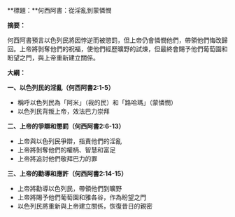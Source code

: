 **標題：**何西阿書：從淫亂到蒙憐憫

**摘要：**

何西阿書預言以色列民將因悖逆而被懲罰，但上帝仍會憐憫他們，帶領他們悔改歸回。上帝將剝奪他們的祝福，使他們經歷曠野的試煉，但最終會賜予他們葡萄園和盼望之門，與上帝重新建立關係。

**大綱：**

**一、以色列民的淫亂（何西阿書2:1-5）**
* 稱呼以色列民為「阿米」（我的民）和「路哈瑪」（蒙憐憫）
* 以色列民背叛上帝，效法巴力崇拜

**二、上帝的爭辯和懲罰（何西阿書2:6-13）**
* 上帝與以色列民爭辯，指責他們的淫亂
* 上帝將剝奪他們的權柄、智慧和富足
* 上帝將追討他們敬拜巴力的罪

**三、上帝的勸導和應許（何西阿書2:14-15）**
* 上帝將勸導以色列民，帶領他們到曠野
* 上帝將賜予他們葡萄園和雅各谷，作為盼望之門
* 以色列民將重新與上帝建立關係，恢復昔日的親密